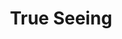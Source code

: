 ---
title: "True Seeing"
permalink: /spells/true-seeing/
tags:
  - Spell
  - 6th Level
  - Divination
available_for:
  - Bard
  - Cleric
  - Sorcerer
  - Warlock
  - Wizard
level: "6th Level"
school: "Divination"
range: "Touch"
comp:
  - V
  - S
  - M
material: "an ointment for the eyes that costs 25gp; is made from mushroom powder, saffron, and fat; and is consumed by the spell."
duration: "1 Hour"
description: |
  This spell gives the willing creature you touch the ability to see things as they actually are. For the duration, the creature has truesight, notices secret doors hidden by magic, and can see into the Ethereal Plane, all out to a range of 120 feet.
excerpt: "This spell gives the willing creature you touch the ability to see things as they actually are."
source: "Basic Rules"
---